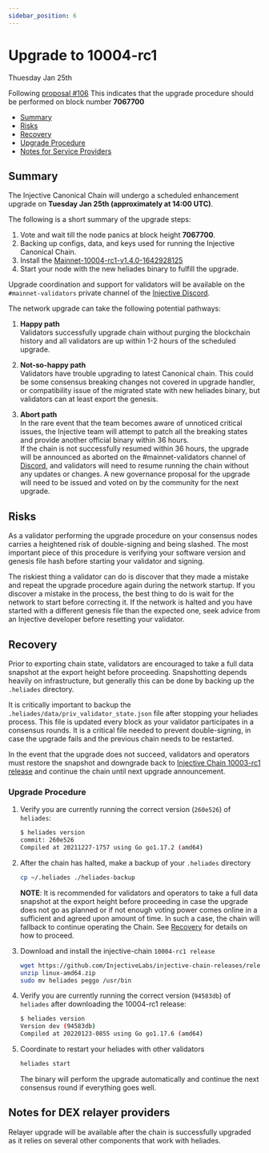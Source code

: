 ```yaml
---
sidebar_position: 6
---
```

   
# Upgrade to 10004-rc1
Thuesday Jan 25th

Following [proposal #106](https://hub.helios.network/proposals/106)
This indicates that the upgrade procedure should be performed on block number **7067700**

 - [Summary](#summary)
  - [Risks](#risks)
  - [Recovery](#recovery)
  - [Upgrade Procedure](#upgrade-procedure)
  - [Notes for Service Providers](#notes-for-DEX-relayer-providers)

## Summary

The Injective Canonical Chain will undergo a scheduled enhancement upgrade on **Tuesday Jan 25th (approximately at 14:00 UTC)**.

The following is a short summary of the upgrade steps:

1. Vote and wait till the node panics at block height **7067700**.
2. Backing up configs, data, and keys used for running the Injective Canonical Chain.
3. Install the [Mainnet-10004-rc1-v1.4.0-1642928125](https://github.com/InjectiveLabs/injective-chain-releases/releases/tag/v1.4.0-1642928125)
4. Start your node with the new heliades binary to fulfill the upgrade.

Upgrade coordination and support for validators will be available on the `#mainnet-validators` private channel of the [Injective Discord](https://discord.gg/injective).

The network upgrade can take the following potential pathways:
1. **Happy path**  
Validators successfully upgrade chain without purging the blockchain history and all validators are up within 1-2 hours of the scheduled upgrade.

2. **Not-so-happy path**  
Validators have trouble upgrading to latest Canonical chain. This could be some consensus breaking changes not covered in upgrade handler, or compatibility issue of the migrated state with new heliades binary, but validators can at least export the genesis.

3. **Abort path**  
In the rare event that the team becomes aware of unnoticed critical issues, the Injective team will attempt to patch all the breaking states and provide another official binary within 36 hours.  
If the chain is not successfully resumed within 36 hours, the upgrade will be announced as aborted on the #mainnet-validators channel of [Discord](https://discord.gg/injective), and validators will need to resume running the chain without any updates or changes. A new governance proposal for the upgrade will need to be issued and voted on by the community for the next upgrade.

## Risks

As a validator performing the upgrade procedure on your consensus nodes carries a heightened risk of
double-signing and being slashed. The most important piece of this procedure is verifying your
software version and genesis file hash before starting your validator and signing.

The riskiest thing a validator can do is discover that they made a mistake and repeat the upgrade
procedure again during the network startup. If you discover a mistake in the process, the best thing
to do is wait for the network to start before correcting it. If the network is halted and you have
started with a different genesis file than the expected one, seek advice from an Injective developer
before resetting your validator.

## Recovery

Prior to exporting chain state, validators are encouraged to take a full data snapshot at the
export height before proceeding. Snapshotting depends heavily on infrastructure, but generally this
can be done by backing up the `.heliades` directory.

It is critically important to backup the `.heliades/data/priv_validator_state.json` file after stopping your heliades process. This file is updated every block as your validator participates in a consensus rounds. It is a critical file needed to prevent double-signing, in case the upgrade fails and the previous chain needs to be restarted.

In the event that the upgrade does not succeed, validators and operators must restore the snapshot and downgrade back to [Injective Chain 10003-rc1 release](https://github.com/InjectiveLabs/injective-chain-releases/releases/tag/v1.1.1-1640627705) and continue the chain until next upgrade announcement.

### Upgrade Procedure

1. Verify you are currently running the correct version (`260e526`) of `heliades`:
   ```bash
   $ heliades version
   commit: 260e526
   Compiled at 20211227-1757 using Go go1.17.2 (amd64)

   ```

2. After the chain has halted, make a backup of your `.heliades` directory
    ```bash
    cp ~/.heliades ./heliades-backup
    ```
    **NOTE**: It is recommended for validators and operators to take a full data snapshot at the export
    height before proceeding in case the upgrade does not go as planned or if not enough voting power
    comes online in a sufficient and agreed upon amount of time. In such a case, the chain will fallback
    to continue operating the Chain. See [Recovery](#recovery) for details on how to proceed.

3. Download and install the injective-chain `10004-rc1 release`
   ```bash
   wget https://github.com/InjectiveLabs/injective-chain-releases/releases/download/v1.4.0-1642928125/linux-amd64.zip
   unzip linux-amd64.zip
   sudo mv heliades peggo /usr/bin
   ```

4. Verify you are currently running the correct version (`94583db`) of `heliades` after downloading the 10004-rc1 release:
    ```bash
   $ heliades version
   Version dev (94583db)
   Compiled at 20220123-0855 using Go go1.17.6 (amd64)
   ```

5. Coordinate to restart your heliades with other validators
   ```bash
   heliades start
   ```
   The binary will perform the upgrade automatically and continue the next consensus round if everything goes well.


## Notes for DEX relayer providers
Relayer upgrade will be available after the chain is successfully upgraded as it relies on several other components that work with heliades.
